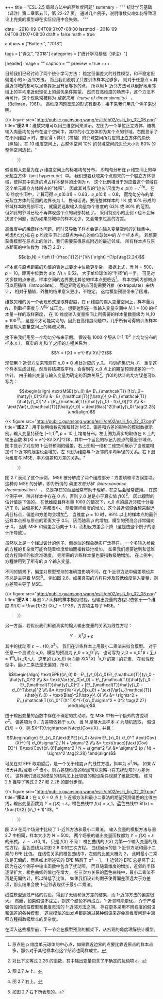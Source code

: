 +++
title = "ESL-2.5 局部方法中的高维度问题"
summary = """
统计学习基础（译注）第二章第五节，第 22-27 页。
通过几个例子，说明维数灾难如何导致理论上完美的模型却在实际应用中会失效。
"""

date = 2018-09-04T09:31:07+08:00
lastmod = 2018-09-04T09:31:07+08:00
draft = false
math = true

authors = ["Butters", "2018"]

tags = ["译文", "2018"]
categories = ["统计学习基础（译注）"]

[header]
image = ""
caption = ""
preview = true
+++

目前我们已经讨论了两个统计学习方法：
稳定但偏差大的线性模型，和不稳定但偏差小的 k-近邻方法。
而且我们说明了只要训练样本足够多，
则对于任意点 $x$ 其最近邻域的都可以足够靠近且有足够多的点，
所以用 k-近邻方法可以很好地用邻域上的平均来近似理论上的最优条件期望。
然而在高维度的场景中，这个方法不再可行，这个现象常被称为 *维数灾难（curse of dimensionality）* ，
（Bellman，1961）。
高维度问题呈现的形式有很多，接下来我们用几个例子来说明。

{{< figure src="http://public.guansong.wang/eslii/ch02/eslii_fig_02_06.png"
  title="**图2.6**：维数灾难可以用三维空间来演示。左图为一个单位正立方体，随机输入向量均匀分布在这个空间中，其中的小立方体即为某个点的邻域。右图显示了在不同维度 $p$ 时，要获得 $r$ 体积（横轴）的邻域空间所对应的正立方体的边长（纵轴）。在 10 维度空间上，占整体空间 10% 的邻域空间的边长大小为 80% 的整体空间边长。"
>}}

假设输入变量为在 $p$ 维度空间上的标准均匀分布，
即均匀分布在 $p$ 维空间上的单元超立方体（unit hypercube）中。
我们想要获取某个点周末的一个超立方体邻域，使得其中包含的点占样本整体的比例为 $r$。
这个比例相当于对应着这个邻域在这个单元超立方体所占的“体积”，
因此其对应的“边长”尺度为 $e\_p ( r ) = r^{1/p}$。
在 10 维度空间中，计算可得 $e\_p (0.01) = 0.63$，$e\_p (0.1) = 0.8$，
而均匀分布的单元超立方体的范围的边界长为 1。
换句话说，要用整体样本的 1% 或 10% 形成的邻域样本取局部平均，
就需要选取输入向量每个维度的 63% 或 80% 的范围。
但如此的邻域已经不再体现这个点的局部特征了。
采用特别小的比例 $r$ 也不会解决这个问题，因为如果邻域中的样本太少，又会带来过高的方差。

高维度中的稀疏样本问题，同时又导致了样本会更向输入变量空间的边缘集中。
考虑均匀分布在 $p$ 维度空间上以原点为中心的单位球体中的 $N$ 个样本点。
若想要获得模型在原点上的估计，我们需要获得原点附近的最近邻域。
所有样本点与原点距离的中位数为（练习 2.3）：

$$d(p,N) = \left (1-(\frac{1}{2})^{1/N} \right) ^{1/p}\tag{2.24}$$

样本点与原点距离的均值的表达式要比中位数更复杂。
根据上式，当 $N = 500$，$p = 10$，距离中位数为 $d(p,N)\approx 0.52$，
大于单位球体的“半径”的一半。
可见对大多数的点来说，样本空间的边界要比其他的样本点更临近[^1]。
样本空间内部的点可以用插值（intropolate），
而边界附近的点可能需要外推（extrapolate）来估计，
相对于插值，外推的结果意义更小，不稳定。
这给模型预测带来了困难。

维数灾难的另一个表现形式是取样密度，在 $p$ 维度的输入变量空间上，样本量为 $N$，
则取样密度与 $N^{1/p}$ 成正比。
想要达到在一维输入变量空间中 $N\_1 = 100$ 的样本量一样的取样密度，
在 10 维度输入变量空间上所需要的样本量数量级为 $N\_10 = 100^10$。
这是不太可能实现的，因此在高维度问题中，几乎所有可得的训练样本都是输入变量空间上的稀疏采样。

接下来我们用另一个均匀分布来示例。
假设有 1000 个服从 $[-1, 1]^p$ 上均匀分布的样本 $x\_i$，
真实的 $X$ 和 $Y$ 之间的方程关系为：

$$Y = f(X) = e^{-8\\|X\\|^2}$$

现使用 1-近邻方法来预测在 $x\_0=0$ 点处对应的 $y\_0$。
将训练集记为 $\mathcal{T}$。
重复这个样本生成过程，然后将结果取平均，会得到在 $x\_0$ 点上的期望预测误差的一个估计。
由于输出变量与输入变量为确定的函数关系[^2]，$f(0)$的估计的均方误差可以写为：

$$\begin{align}
\text{MSE}(x\_0) &=
E\_{\mathcal{T}} [f(x\_0)-\hat{y}\_0]^2\\\\ &=
E\_{\mathcal{T}}[\hat{y}\_0-E\_{\mathcal{T}}(\hat{y}\_0)]^2 +
[E\_{\mathcal{T}}(\hat{y}\_0) - f(x\_0)]^2 \\\\ &=
\text{Var}\_{\mathcal{T}}(\hat{y}\_0) + \text{Bias}^2(\hat{y}\_0)
\tag{2.25}
\end{align}$$

{{< figure src="http://public.guansong.wang/eslii/ch02/eslii_fig_02_07.png"
  title="**图2.7**：用于说明维数灾难和其对 MSE、偏差和方差的影响的模拟数据示例。输入变量特征在 $[-1,1]^p, p=10$ 上均匀分布。左上图为真实的取值在 $\mathbb{R}$ 上的输出函数 $f(X) = e^{-8\\|X\\|^2}$，其中一个蓝色的标记为原点的最近邻域点，图中显示了对应的 1-近邻预测的偏差。右上图用一维和二维空间展示了当维度增加时 1-近邻的范围也会增加。左下图为维度与 1-近邻的平均半径的关系。右下图为维度与 MSE、平方偏差和方差的关系。"
>}}

图 2.7 表现了这个示例。
MSE 被分解成了两个组成部分：方差项和平方误差项。
这种对 MSE 的分解，即为所谓的 *偏差方差分解（bias-variance decomposition）* ，
总是存在的而且经常有助于理解，在之后会经常使用。
在这个例子中，除非样本中存在 0 点，否则 $\hat{y}\_0$ 总是小于真实值 $f(0)$[^3]，
因此模型的估计值是下偏的。
在低维度且样本量 $1000$ 的情况下，$x\_0$ 点的最近邻域十分接近于 0，故偏差和方差都很小。
随着空间维度的增加，这个最近邻域会越来越远离目标点，偏差和方差均会增加[^4]。
当维度 $p = 10$ 时，99% 以上的样本点的最邻近样本点都与原点的距离大于 0.5。
因而随着 $p$ 的增加，模型的预测会非常偏向于 0，
因此 MSE 和偏差会趋向于 1.0，而相反方差会下降（这是由这个例子的设计所导致）。

虽然以上是一个经过设计的例子，但类似的现象确实广泛存在。
一个多输入参数的方程的复杂度可能会随着维度增加而指数级地增加，
如果我们想要达到和低维度方程同样的拟合准确度，
则所需的训练样本量也要指数级地增加。
在上例中，方程使用到了所有的 $p$ 个输入变量。

不同的情景下，偏差对模型预测的准确度影响不同，在 1-近邻方法中偏差项也并不总是主导着 MSE[^5]。
例如图 2.8，如果真实的方程只涉及较低维度输入变量，则方差项主导了 MSE。

{{< figure src="http://public.guansong.wang/eslii/ch02/eslii_fig_02_08.png"
  title="**图2.8**：与图 2.7 同样的样本模拟过程，但输出变量的方程只依赖于一个维度 $f(X) = \frac{1}{2} (X\_1 + 1)^3$，方差项主导了 MSE。"
>}}

另一方面，若假设我们知道真实的输入输出变量的关系为线性方程：

$$Y = X^T\beta + \varepsilon \tag{2.26}$$

其中的扰动项 $\varepsilon \sim \mathcal{N}(0, \sigma^2)$。
我们在训练样本上用最小二乘法来拟合模型。
对于任意一个测试点 $x\_0$，模型的预测为 $\hat{y}\_0 = x\_0^T \hat{\beta}$，
也可写为 $\hat{y}\_0 = x\_0^T \beta + \sum\_{i=1}^N l\_i(x\_0)\varepsilon\_i$，
这里的 $l\_i(x\_0)$ 为向量 $X(X^TX)^{-1}x\_0$ 的第 i 的元素。
在线性模型中，最小二乘法是无偏的，所以：

$$\begin{align}
\text{EPE}(x\_0) &=
E\_{y\_0|x\_0}E\_{\mathcal{T}}(y\_0 - \hat{y}\_0)^2 \\\\ &=
\text{Var}(y\_0|x\_0) +
E\_{\mathcal{T}}[\hat{y}\_0 - E\_{\mathcal{T}}\hat{y}\_0]^2 +
[E\_{\mathcal{T}}\hat{y}\_0 - x\_0^T\beta]^2 \\\\ &=
\text{Var}(y\_0|x\_0) +
\text{Var}\_{\mathcal{T}}(\hat{y}\_0) +
\text{Bias}^2(\hat{y}\_0) \\\\ &=
\sigma^2 + E\_{\mathcal{T}}x\_0^T(X^TX)^{-1}x\_0\sigma^2 + 0^2
\tag{2.27}
\end{align}$$

由于输出变量的函数中存在不确定的扰动项，在 MSE 中有一个额外的方差项 $\sigma^2$。
偏差项为 0，方差项依赖于 $x\_0$。
当 $N$ 足够大且样本 $\mathcal{T}$ 为随机选取，
假设 $E(X)=0$，则 $X^TX\rightarrow N\text{Cov}(X)，并且：

$$\begin{align}
E\_{x\_0}\text{EPE}(x\_0) &\sim
E\_{x\_0} x\_0^T \text{Cov}(X)^{-1} x\_0\sigma^2 / N + \sigma^2 \\\\ &=
\text{trace}[\text{Cov}(X)^{-1}\text{Cov}(x\_0)]\sigma^2 / N + \sigma^2 \\\\ &=
\sigma^2 (p / N) + \sigma^2
\tag{2.28}
\end{align}$$

可见在对 EPE 取期望后，是一个关于维度 $p$ 的线性方程，斜率为 $\sigma^2/N$。
如果 $N$ 很大并且/或者 $\sigma^2$ 很小，则方差随维度的增加可以忽略（在无扰动项时方差为 0）。
这样我们通过对模型的结构加上比较强的假设条件规避了维数灾难。
练习 2.5 推导了等式 2.27 和 2.28 的部分步骤。

{{< figure src="http://public.guansong.wang/eslii/ch02/eslii_fig_02_09.png"
  title="**图2.9**：在 $x\_0=0$ 点上 1-近邻方法和最小二乘法的期望预测偏差的比值曲线，输出变量函数为 $Y=f(X) + \varepsilon$，橙色曲线中 $f(x) = x\_1$，蓝色曲线中 $f(x) = \frac{1}{2} (x\_1 + 1)^3$。"
>}}

图 2.9 在两个场景中比较了 1-近邻方法和最小二乘法。
输入变量的模拟方法与图 2.7 中相同，样本大小为 $N=500$。
两个场景的输出变量函数都为 $Y = f(X)+ \varepsilon$ 的形式，
$\varepsilon \sim \mathcal{N}(0,1)$，
只是 $f(X)$ 不同：
橙色曲线的 $f(X)$ 为第一个输入变量的线性方程，蓝色曲线为如图 2.8 中的三次方程。
曲线展示的是 1-近邻方法和最小二乘的 EPE 比值。
在线性关系的橙色曲线中，左侧的比值大概为 2，
此时最小二乘法是无偏的，而且如上所述它的 EPE 略高于 $\sigma^2=1$。
1-近邻的 EPE 总是高于 2，因为在这个例子中输出函数中包含了扰动项，
而且随着维度的增加，近邻的半径逐渐扩大，橙色曲线的值也在增大。
在三次方关系的蓝色曲线中，最小二乘法不再是无偏估计，所以降低了比值。
如果我们设计的例子使得偏差项远大于方差项，那么结果会使 1-近邻表现优于最小二乘法。

线性模型通过严格的假设，得到了无偏和低方差的结果，而 1-近邻方法的偏差很大。
然而，如果假设不成立，则这个结论不再成立，1-近邻可能更优。
介于严格强假设的线性模型和极度灵活的 1-近邻方法之间，
存在更多采用不同程度的假设和偏差的各种模型，
这些模型的出发点都是通过某种假设来避免高维度问题中回归方程指数级增长的复杂度。

在深入这些模型前，下一节会在模型预测的框架下，从宏观的角度理解统计模型。

[^1]: 原点是 p 维度单元球体的中心点，如果靠近边界的点要比靠近原点的样本点多，那么对于其他样本点这个结论也同样成立。
[^2]: 对比下文等式 2.26 的函数，其中输出变量包含了不确定的扰动项 $\varepsilon$。
[^3]: 图 2.7 左上。
[^4]: 图 2.7 右上。
[^5]: 如图 2.7 右下所表现的。